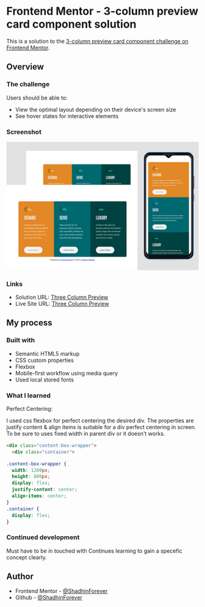 # Frontend Mentor - 3-column preview card component solution

This is a solution to the [3-column preview card component challenge on Frontend Mentor](https://www.frontendmentor.io/challenges/3column-preview-card-component-pH92eAR2-).

## Overview

### The challenge

Users should be able to:

- View the optimal layout depending on their device's screen size
- See hover states for interactive elements

### Screenshot
![Preview](./assets/design-preview.jpg)
### Links

- Solution URL: [Three Column Preview](https://www.frontendmentor.io/solutions/3-column-preview-card-component-main-DJSH6AIF1L)
- Live Site URL: [Three Column Preview](https://fm-3-column-preview-cc.vercel.app/)

## My process

### Built with

- Semantic HTML5 markup
- CSS custom properties
- Flexbox
- Mobile-first workflow using media query
- Used local stored fonts

### What I learned

Perfect Centering:

I used css flexbox for perfect centering the desired div. The properties are justify content & align items is suitable for a div perfect centering in screen. To be sure to uses fixed width in parent div or it doesn't works.

```html
<div class="content-box-wrapper">
  <div class="container">
```
```css
.content-box-wrapper {
  width: 1280px;
  height: 800px;
  display: flex;
  justify-content: center;
  align-items: center;
}
.container {
  display: flex;
}
```

### Continued development

Must have to be in touched with Continues learning to gain a specefic concept clearly.

## Author

- Frontend Mentor - [@ShadhinForever](https://www.frontendmentor.io/profile/ShadhinForever)
- Github - [@ShadhinForever](https://www.twitter.com/ShadhinForever)
